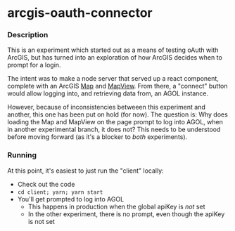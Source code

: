 # arcgis-oauth-connector

### Description
This is an experiment which started out as a means of testing
oAuth with ArcGIS, but has turned into an exploration of how
ArcGIS decides when to prompt for a login.

The intent was to make a node server that served up a react
component, complete with an ArcGIS 
[Map](https://developers.arcgis.com/javascript/latest/api-reference/esri-Map.html) 
and 
[MapView](https://developers.arcgis.com/javascript/latest/api-reference/esri-views-MapView.html). From there, a "connect" button
would allow logging into, and retrieving data from, an AGOL instance.

However, because of inconsistencies betweeen this experiment and 
another, this one has been put on hold (for now). The question is:
Why does loading the Map and MapView on the page prompt to log into
AGOL, when in another experimental branch, it does not?
This needs to be understood before moving forward (as it's a blocker
to _both_ experiments).

### Running
At this point, it's easiest to just run the "client" locally:
- Check out the code
- `cd client; yarn; yarn start`
- You'll get prompted to log into AGOL
  - This happens in production when the global apiKey is _not_ set
  - In the other experiment, there is no prompt, even though the apiKey is not set

